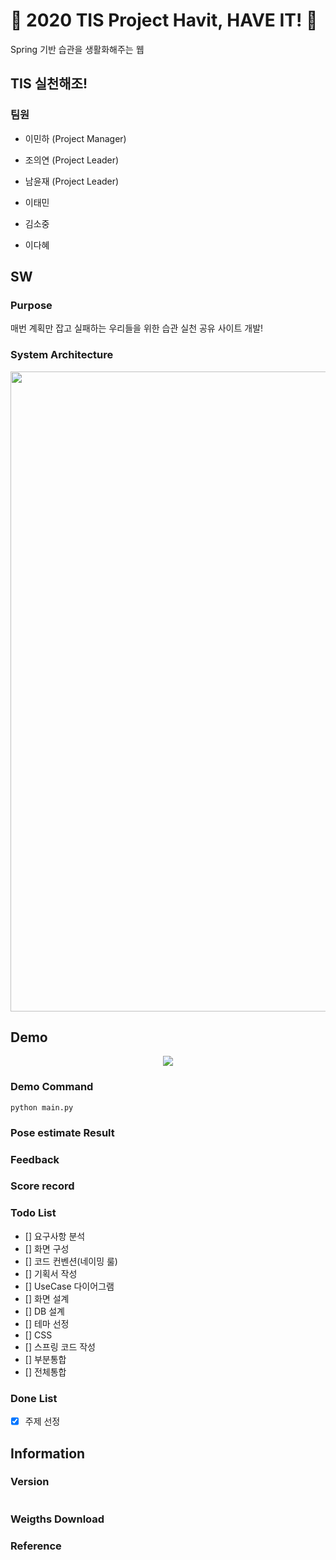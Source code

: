 # :facepunch: 2020 TIS Project Havit, HAVE IT! :facepunch:
Spring 기반 습관을 생활화해주는 웹

## TIS 실천해조!

### 팀원

- 이민하 (Project Manager)

- 조의연 (Project Leader)

- 남윤재 (Project Leader)

- 이태민

- 김소중

- 이다혜

## SW
### Purpose
매번 계획만 잡고 실패하는 우리들을 위한 습관 실천 공유 사이트 개발!

### System Architecture
<p align="center">
  <img src="images/SystemArchitecture.PNG", width="1024">
</p>

## Demo
<p align="center">
  <img src="images/PTPose.gif">
</p>

### Demo Command
```
python main.py
```

### Pose estimate Result


### Feedback
<p align="left">

</p>

### Score record
<p align="left">

</p>

### Todo List
- [] 요구사항 분석
- [] 화면 구성
- [] 코드 컨벤션(네이밍 룰)
- [] 기획서 작성
- [] UseCase 다이어그램
- [] 화면 설계
- [] DB 설계
- [] 테마 선정
- [] CSS
- [] 스프링 코드 작성
- [] 부분통합
- [] 전체통합



### Done List
- [x] 주제 선정 

## Information

### Version
```

```

### Weigths Download


### Reference




